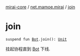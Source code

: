 [mirai-core](../index.md) / [net.mamoe.mirai](index.md) / [join](./join.md)

# join

`suspend fun `[`Bot`](-bot/index.md)`.join(): `[`Unit`](https://kotlinlang.org/api/latest/jvm/stdlib/kotlin/-unit/index.html)

挂起协程直到 [Bot](-bot/index.md) 下线.

